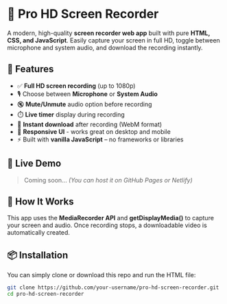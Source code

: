 # 🎥 Pro HD Screen Recorder

A modern, high-quality **screen recorder web app** built with pure **HTML, CSS, and JavaScript**. Easily capture your screen in full HD, toggle between microphone and system audio, and download the recording instantly.

## 🚀 Features

- ✅ **Full HD screen recording** (up to 1080p)
- 🎙️ Choose between **Microphone** or **System Audio**
- 🔇 **Mute/Unmute** audio option before recording
- ⏱️ **Live timer** display during recording
- 📁 **Instant download** after recording (WebM format)
- 📱 **Responsive UI** - works great on desktop and mobile
- ⚡ Built with **vanilla JavaScript** – no frameworks or libraries

## 📸 Live Demo

> Coming soon... *(You can host it on GitHub Pages or Netlify)*

## 🧠 How It Works

This app uses the **MediaRecorder API** and **getDisplayMedia()** to capture your screen and audio. Once recording stops, a downloadable video is automatically created.

## 📦 Installation

You can simply clone or download this repo and run the HTML file:

```bash
git clone https://github.com/your-username/pro-hd-screen-recorder.git
cd pro-hd-screen-recorder
